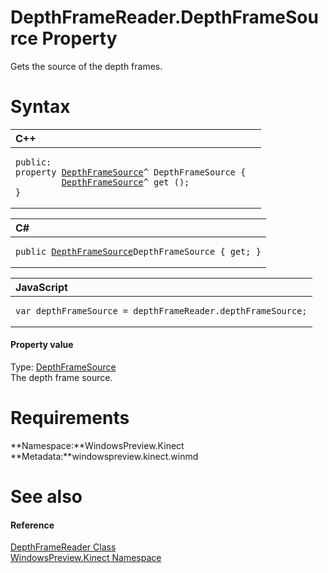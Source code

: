 DepthFrameReader.DepthFrameSource Property  
==========================================  

Gets the source of the depth frames. <span id="syntaxSection"></span>

Syntax  
======  

<table>
<colgroup>
<col width="100%" />
</colgroup>
<thead>
<tr class="header">
<th align="left">C++</th>
</tr>
</thead>
<tbody>
<tr class="odd">
<td align="left"><pre><code>public:  
property <a href="../../DepthFrameSource_Class.md">DepthFrameSource</a>^ DepthFrameSource {  
         <a href="../../DepthFrameSource_Class.md">DepthFrameSource</a>^ get ();  
}</code></pre></td>
</tr>
</tbody>
</table>

<table>
<colgroup>
<col width="100%" />
</colgroup>
<thead>
<tr class="header">
<th align="left">C#</th>
</tr>
</thead>
<tbody>
<tr class="odd">
<td align="left"><pre><code>public <a href="../../DepthFrameSource_Class.md">DepthFrameSource</a>DepthFrameSource { get; }</code></pre></td>
</tr>
</tbody>
</table>

<table>
<colgroup>
<col width="100%" />
</colgroup>
<thead>
<tr class="header">
<th align="left">JavaScript</th>
</tr>
</thead>
<tbody>
<tr class="odd">
<td align="left"><pre><code>var depthFrameSource = depthFrameReader.depthFrameSource;</code></pre></td>
</tr>
</tbody>
</table>

<span id="ID4EU"></span>
#### Property value  

Type: [DepthFrameSource](../../DepthFrameSource_Class.md)  
 The depth frame source.  

<span id="requirements"></span>

Requirements  
============  

**Namespace:**WindowsPreview.Kinect  
**Metadata:**windowspreview.kinect.winmd  

<span id="ID4ECB"></span>

See also  
========  

<span id="ID4EEB"></span>
#### Reference  

[DepthFrameReader Class](../../DepthFrameReader_Class.md)  
 [WindowsPreview.Kinect Namespace](../../../Kinect.md)  



<!--Please do not edit the data in the comment block below.-->
<!--
TOCTitle : DepthFrameSource Property
RLTitle : DepthFrameReader.DepthFrameSource Property
KeywordK : DepthFrameSource property
KeywordK : DepthFrameReader.DepthFrameSource property
KeywordF : WindowsPreview.Kinect.DepthFrameReader.DepthFrameSource
KeywordF : DepthFrameReader.DepthFrameSource
KeywordF : DepthFrameSource
KeywordF : WindowsPreview.Kinect.DepthFrameReader.DepthFrameSource
KeywordA : P:WindowsPreview.Kinect.DepthFrameReader.DepthFrameSource
AssetID : P:WindowsPreview.Kinect.DepthFrameReader.DepthFrameSource
Locale : en-us
CommunityContent : 1
APIType : Managed
APILocation : windowspreview.kinect.winmd
APIName : WindowsPreview.Kinect.DepthFrameReader.DepthFrameSource
TargetOS : Windows
TopicType : kbSyntax
DevLang : VB
DevLang : CSharp
DevLang : JavaScript
DevLang : C++
DocSet : K4Wv2
ProjType : K4Wv2Proj
Technology : Kinect for Windows
Product : Kinect for Windows SDK v2
productversion : 20
-->
